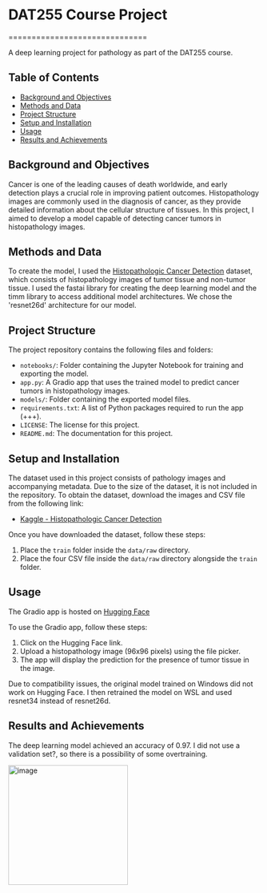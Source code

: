 # DAT255 Course Project
==============================

A deep learning project for pathology as part of the DAT255 course.

## Table of Contents

- [Background and Objectives](#background-and-objectives)
- [Methods and Data](#methods-and-data)
- [Project Structure](#project-structure)
- [Setup and Installation](#setup-and-installation)
- [Usage](#usage)
- [Results and Achievements](#results-and-achievements)

## Background and Objectives

Cancer is one of the leading causes of death worldwide, and early detection plays a crucial role in improving patient outcomes. Histopathology images are commonly used in the diagnosis of cancer, as they provide detailed information about the cellular structure of tissues. In this project, I aimed to develop a model capable of detecting cancer tumors in histopathology images.

## Methods and Data

To create the model, I used the [Histopathologic Cancer Detection](https://www.kaggle.com/competitions/histopathologic-cancer-detection/data) dataset, which consists of histopathology images of tumor tissue and non-tumor tissue. I used the fastai library for creating the deep learning model and the timm library to access additional model architectures. We chose the 'resnet26d' architecture for our model.

## Project Structure

The project repository contains the following files and folders:

- `notebooks/`: Folder containing the Jupyter Notebook for training and exporting the model.
- `app.py`: A Gradio app that uses the trained model to predict cancer tumors in histopathology images.
- `models/`: Folder containing the exported model files.
- `requirements.txt`: A list of Python packages required to run the app (+++).
- `LICENSE`: The license for this project.
- `README.md`: The documentation for this project.

## Setup and Installation

The dataset used in this project consists of pathology images and accompanying metadata. Due to the size of the dataset, it is not included in the repository. To obtain the dataset, download the images and CSV file from the following link:

- [Kaggle - Histopathologic Cancer Detection](https://www.kaggle.com/competitions/histopathologic-cancer-detection)

Once you have downloaded the dataset, follow these steps:

1. Place the `train` folder inside the `data/raw` directory.
2. Place the four CSV file inside the `data/raw` directory alongside the `train` folder.

## Usage

The Gradio app is hosted on [Hugging Face](https://huggingface.co/spaces/trymbjerkvik/histopath-cancer-detector)

To use the Gradio app, follow these steps:

1. Click on the Hugging Face link.
2. Upload a histopathology image (96x96 pixels) using the file picker.
3. The app will display the prediction for the presence of tumor tissue in the image.

Due to compatibility issues, the original model trained on Windows did not work on Hugging Face. I then retrained the model on WSL and used resnet34 instead of resnet26d.

## Results and Achievements

The deep learning model achieved an accuracy of 0.97. I did not use a validation set?, so there is a possibility of some overtraining.

<img width="239" alt="image" src="https://user-images.githubusercontent.com/54101071/233719132-5cb80c0d-711a-4f70-a798-f51dfaaf695a.png">
